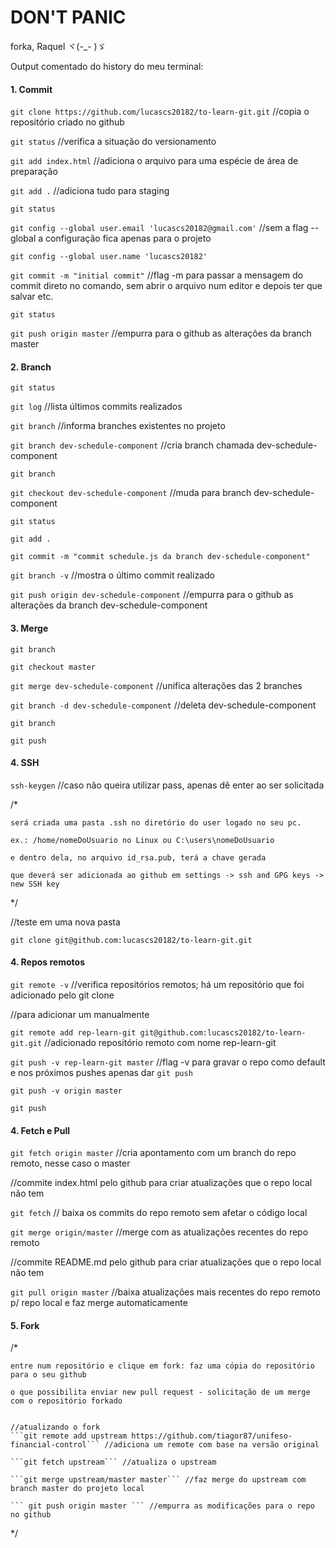 # **DON'T PANIC**


forka, Raquel ヾ(-_- )ゞ 


Output comentado do history do meu terminal:


#### 1. Commit

```git clone https://github.com/lucascs20182/to-learn-git.git``` //copia o repositório criado no github

```git status``` //verifica a situação do versionamento

```git add index.html``` //adiciona o arquivo para uma espécie de área de preparação

```git add .``` //adiciona tudo para staging

```git status```

```git config --global user.email 'lucascs20182@gmail.com'``` //sem a flag --global a configuração fica apenas para o projeto

```git config --global user.name 'lucascs20182'```

```git commit -m "initial commit"``` //flag -m para passar a mensagem do commit direto no comando, sem abrir o arquivo num editor e depois ter que salvar etc.

```git status```

```git push origin master``` //empurra para o github as alterações da branch master



#### 2. Branch

```git status```

```git log``` //lista últimos commits realizados

```git branch``` //informa branches existentes no projeto

```git branch dev-schedule-component``` //cria branch chamada dev-schedule-component

```git branch```

```git checkout dev-schedule-component``` //muda para branch dev-schedule-component

```git status```

```git add .```

```git commit -m "commit schedule.js da branch dev-schedule-component"```

```git branch -v``` //mostra o último commit realizado

```git push origin dev-schedule-component``` //empurra para o github as alterações da branch dev-schedule-component



#### 3. Merge

```git branch```

```git checkout master```

```git merge dev-schedule-component``` //unifica alterações das 2 branches

```git branch -d dev-schedule-component``` //deleta dev-schedule-component

```git branch```

```git push```



#### 4. SSH

```ssh-keygen``` //caso não queira utilizar pass, apenas dê enter ao ser solicitada

/*

    será criada uma pasta .ssh no diretório do user logado no seu pc.
    
    ex.: /home/nomeDoUsuario no Linux ou C:\users\nomeDoUsuario
    
    e dentro dela, no arquivo id_rsa.pub, terá a chave gerada
    
    que deverá ser adicionada ao github em settings -> ssh and GPG keys -> new SSH key
    
*/


//teste em uma nova pasta

```git clone git@github.com:lucascs20182/to-learn-git.git```



#### 4. Repos remotos

```git remote -v``` //verifica repositórios remotos; há um repositório que foi adicionado pelo git clone


//para adicionar um manualmente

```git remote add rep-learn-git git@github.com:lucascs20182/to-learn-git.git``` //adicionado repositório remoto com nome rep-learn-git

```git push -v rep-learn-git master``` //flag -v para gravar o repo como default e nos próximos pushes apenas dar ```git push```

```git push -v origin master```

```git push```



#### 4. Fetch e Pull

```git fetch origin master``` //cria apontamento com um branch do repo remoto, nesse caso o master

//commite index.html pelo github para criar atualizações que o repo local não tem

```git fetch``` // baixa os commits do repo remoto sem afetar o código local

```git merge origin/master``` //merge com as atualizações recentes do repo remoto

//commite README.md pelo github para criar atualizações que o repo local não tem

```git pull origin master``` //baixa atualizações mais recentes do repo remoto p/ repo local e faz merge automaticamente



#### 5. Fork

/*

    entre num repositório e clique em fork: faz uma cópia do repositório para o seu github
    
    o que possibilita enviar new pull request - solicitação de um merge com o repositório forkado
    
    
    //atualizando o fork
    ```git remote add upstream https://github.com/tiagor87/unifeso-financial-control``` //adiciona um remote com base na versão original 
       
    ```git fetch upstream``` //atualiza o upstream
    
    ```git merge upstream/master master``` //faz merge do upstream com branch master do projeto local
    
    ``` git push origin master ``` //empurra as modificações para o repo no github
*/
